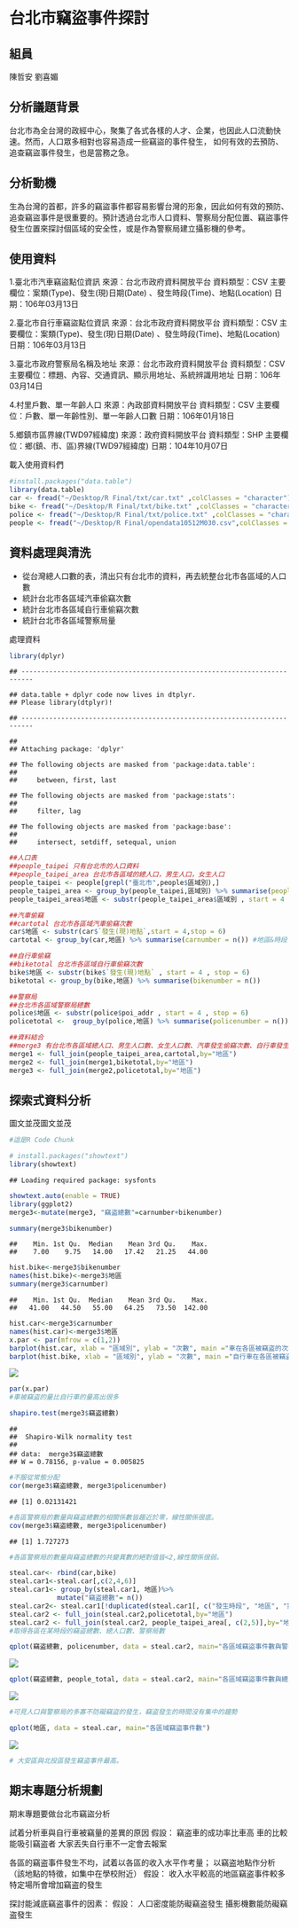 台北市竊盜事件探討
================

組員
----

陳哲安 劉喜媚

分析議題背景
------------

台北市為全台灣的政經中心，聚集了各式各樣的人才、企業，也因此人口流動快速。然而，人口眾多相對也容易造成一些竊盜的事件發生， 如何有效的去預防、追查竊盜事件發生，也是當務之急。

分析動機
--------

生為台灣的首都，許多的竊盜事件都容易影響台灣的形象，因此如何有效的預防、追查竊盜事件是很重要的。預計透過台北市人口資料、警察局分配位置、竊盜事件發生位置來探討個區域的安全性，或是作為警察局建立攝影機的參考。

使用資料
--------

1.臺北市汽車竊盜點位資訊 來源：台北市政府資料開放平台 資料類型：CSV 主要欄位：案類(Type)、發生(現)日期(Date) 、發生時段(Time)、地點(Location) 日期：106年03月13日

2.臺北市自行車竊盜點位資訊 來源：台北市政府資料開放平台 資料類型：CSV 主要欄位：案類(Type)、發生(現)日期(Date) 、發生時段(Time)、地點(Location) 日期：106年03月13日

3.臺北市政府警察局名稱及地址 來源：台北市政府資料開放平台 資料類型：CSV 主要欄位：標題、內容、交通資訊、顯示用地址、系統辨識用地址
日期：106年03月14日

4.村里戶數、單一年齡人口 來源：內政部資料開放平台 資料類型：CSV 主要欄位：戶數、單一年齡性別、單一年齡人口數 日期：106年01月18日

5.鄉鎮市區界線(TWD97經緯度) 來源：政府資料開放平台 資料類型：SHP 主要欄位：鄉(鎮、市、區)界線(TWD97經緯度) 日期：104年10月07日

載入使用資料們

``` r
#install.packages("data.table")
library(data.table)
car <- fread("~/Desktop/R Final/txt/car.txt" ,colClasses = "character")
bike <- fread("~/Desktop/R Final/txt/bike.txt" ,colClasses = "character")
police <- fread("~/Desktop/R Final/txt/police.txt" ,colClasses = "character")
people <- fread("~/Desktop/R Final/opendata10512M030.csv",colClasses = "character" , skip = 1)
```

資料處理與清洗
--------------

-   從台灣總人口數的表，清出只有台北市的資料，再去統整台北市各區域的人口數
-   統計台北市各區域汽車偷竊次數
-   統計台北市各區域自行車偷竊次數
-   統計台北市各區域警察局量

處理資料

``` r
library(dplyr)
```

    ## -------------------------------------------------------------------------

    ## data.table + dplyr code now lives in dtplyr.
    ## Please library(dtplyr)!

    ## -------------------------------------------------------------------------

    ## 
    ## Attaching package: 'dplyr'

    ## The following objects are masked from 'package:data.table':
    ## 
    ##     between, first, last

    ## The following objects are masked from 'package:stats':
    ## 
    ##     filter, lag

    ## The following objects are masked from 'package:base':
    ## 
    ##     intersect, setdiff, setequal, union

``` r
##人口表
##people_taipei 只有台北市的人口資料
##people_taipei_area 台北市各區域的總人口，男生人口，女生人口
people_taipei <- people[grepl("臺北市",people$區域別),]
people_taipei_area <- group_by(people_taipei,區域別) %>% summarise(people_total = sum(as.numeric(人口數)) , people_man = sum(as.numeric(`人口數-男`)) , people_woman = sum(as.numeric(`人口數-女`)))
people_taipei_area$地區 <- substr(people_taipei_area$區域別 , start = 4 , stop = 6)

##汽車偷竊
##cartotal 台北市各區域汽車偷竊次數
car$地區 <- substr(car$`發生(現)地點`,start = 4,stop = 6)
cartotal <- group_by(car,地區) %>% summarise(carnumber = n()) #地區&時段

##自行車偷竊
##biketotal 台北市各區域自行車偷竊次數
bike$地區 <- substr(bike$`發生(現)地點` , start = 4 , stop = 6) 
biketotal <- group_by(bike,地區) %>% summarise(bikenumber = n())

##警察局
##台北市各區域警察局總數
police$地區 <- substr(police$poi_addr , start = 4 , stop = 6)
policetotal <-  group_by(police,地區) %>% summarise(policenumber = n())

##資料結合
##merge3 有台北市各區域總人口、男生人口數、女生人口數、汽車發生偷竊次數、自行車發生偷竊次數、警察局總數
merge1 <- full_join(people_taipei_area,cartotal,by="地區")
merge2 <- full_join(merge1,biketotal,by="地區")
merge3 <- full_join(merge2,policetotal,by="地區")
```

探索式資料分析
--------------

圖文並茂圖文並茂

``` r
#這是R Code Chunk

# install.packages("showtext")
library(showtext)
```

    ## Loading required package: sysfonts

``` r
showtext.auto(enable = TRUE)
library(ggplot2)
merge3<-mutate(merge3, "竊盗總數"=carnumber+bikenumber)

summary(merge3$bikenumber)
```

    ##    Min. 1st Qu.  Median    Mean 3rd Qu.    Max. 
    ##    7.00    9.75   14.00   17.42   21.25   44.00

``` r
hist.bike<-merge3$bikenumber
names(hist.bike)<-merge3$地區
summary(merge3$carnumber)
```

    ##    Min. 1st Qu.  Median    Mean 3rd Qu.    Max. 
    ##   41.00   44.50   55.00   64.25   73.50  142.00

``` r
hist.car<-merge3$carnumber
names(hist.car)<-merge3$地區
x.par <- par(mfrow = c(1,2))
barplot(hist.car, xlab = "區域別", ylab = "次數", main ="車在各區被竊盗的次數",density=5)
barplot(hist.bike, xlab = "區域別", ylab = "次數", main ="自行車在各區被竊盗的次數",density=5, ylim=c(0, 140))
```

![](README_files/figure-markdown_github/unnamed-chunk-3-1.png)

``` r
par(x.par)
#車被竊盗的量比自行車的量高出很多 

shapiro.test(merge3$竊盗總數)  
```

    ## 
    ##  Shapiro-Wilk normality test
    ## 
    ## data:  merge3$竊盗總數
    ## W = 0.78156, p-value = 0.005825

``` r
#不服從常態分配
cor(merge3$竊盗總數, merge3$policenumber) 
```

    ## [1] 0.02131421

``` r
#各區警察局的數量與竊盗總數的相關係數皆趨近於零，線性關係很底。
cov(merge3$竊盗總數, merge3$policenumber) 
```

    ## [1] 1.727273

``` r
#各區警察局的數量與竊盗總數的共變異數的絕對值皆<2,線性關係很弱。

steal.car<- rbind(car,bike)
steal.car1<-steal.car[,c(2,4,6)]
steal.car1<- group_by(steal.car1, 地區)%>%
            mutate("竊盗總數"= n())
steal.car2<- steal.car1[!duplicated(steal.car1[, c("發生時段", "地區", "案類")]),] 
steal.car2 <- full_join(steal.car2,policetotal,by="地區")
steal.car2 <- full_join(steal.car2, people_taipei_area[, c(2,5)],by="地區")
#取得各區在某時段的竊盗總數、總人口數、警察局數

qplot(竊盗總數, policenumber, data = steal.car2, main="各區域竊盜事件數與警察局的分佈相關性",xlab = "竊盜事件數", ylab = "警察局數量", color = 發生時段)
```

![](README_files/figure-markdown_github/unnamed-chunk-3-2.png)

``` r
qplot(竊盗總數, people_total, data = steal.car2, main="各區域竊盜事件數與總人口數相關性",xlab = "竊盜事件數", ylab = "總人口數", color = 發生時段)
```

![](README_files/figure-markdown_github/unnamed-chunk-3-3.png)

``` r
#可見人口與警察局的多寡不防礙竊盜的發生，竊盗發生的時間沒有集中的趨勢

qplot(地區, data = steal.car, main="各區域竊盜事件數")
```

![](README_files/figure-markdown_github/unnamed-chunk-3-4.png)

``` r
# 大安區與北投區發生竊盗事件最高。
```

期末專題分析規劃
----------------

期末專題要做台北市竊盜分析

試着分析車與自行車被竊量的差異的原因 假設： 竊盗車的成功率比車高 車的比較能吸引竊盗者 大家丟失自行車不一定會去報案

各區的竊盗事件發生不均，試着以各區的收入水平作考量； 以竊盗地點作分析（該地點的特徵，如集中在學校附近） 假設： 收入水平較高的地區竊盗事件較多 特定場所會增加竊盗的發生

探討能減底竊盗事件的因素： 假設： 人口密度能防礙竊盗發生 攝影機數能防礙竊盗發生
